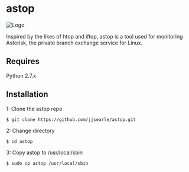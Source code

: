 astop
======

![Logo](http://i.imgur.com/FNAxJTG.png)

Inspired by the likes of htop and iftop, astop is a tool used for monitoring Asterisk, the private branch exchange service for Linux.

Requires
--------

Python 2.7.x

Installation
------------

1: Clone the astop repo 

```clone
$ git clone https://github.com/jjsearle/astop.git
```

2: Change directory
```changedir
$ cd astop
```

3: Copy astop to /usr/local/sbin 
```copy
$ sudo cp astop /usr/local/sbin
```
